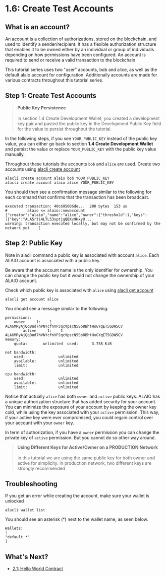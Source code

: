 # 1.6: Create Test Accounts

## What is an account?

An account is a collection of authorizations, stored on the blockchain, and used to identify a sender/recipient. It has a flexible authorization structure that enables it to be owned either by an individual or group of individuals depending on how permissions have been configured. An account is required to send or receive a valid transaction to the blockchain

This tutorial series uses two "user" accounts, bob and alice, as well as the default alaio account for configuration. Additionally accounts are made for various contracts throughout this tutorial series.

## Step 1: Create Test Accounts

> **Public Key Persistence** <br> <br> In section 1.4 Create Development Wallet, you created a development key pair and pasted the public key in the Development Public Key field for the value to persist throughout the tutorial.

In the following steps, if you see `YOUR_PUBLIC_KEY` instead of the public key value, you can either go back to section **1.4 Create Development Wallet** and persist the value or replace `YOUR_PUBLIC_KEY` with the public key value manually.

Throughout these tutorials the accounts `bob` and `alice` are used. Create two accounts using [alacli create account]()

    alacli create account alaio bob YOUR_PUBLIC_KEY
    alacli create account alaio alice YOUR_PUBLIC_KEY

You should then see a confirmation message similar to the following for each command that confirms that the transaction has been broadcast.

    executed transaction: 40c605006de...  200 bytes  153 us
    #         alaio <= alaio::newaccount            {"creator":"alaio","name":"alice","owner":{"threshold":1,"keys":[{"key":"ALA5rti4LTL53xptjgQBXv9HxyU...
    warning: transaction executed locally, but may not be confirmed by the network yet    ]

## Step 2: Public Key

Note in alacli command a public key is associated with account `alice`. Each ALAIO account is associated with a public key.

Be aware that the account name is the only identifier for ownership. You can change the public key but it would not change the ownership of your ALAIO account.

Check which public key is associated with `alice` using [alacli get account]()

    alacli get account alice

You should see a message similar to the following:

    permissions:
        owner     1:    1 ALA6MRyAjQq8ud7hVNYcfnVPJqcVpscN5So8BhtHuGYqET5GDW5CV
            active     1:    1 ALA6MRyAjQq8ud7hVNYcfnVPJqcVpscN5So8BhtHuGYqET5GDW5CV
    memory:
        quota:       unlimited  used:      3.758 KiB

    net bandwidth:
        used:               unlimited
        available:          unlimited
        limit:              unlimited

    cpu bandwidth:
        used:               unlimited
        available:          unlimited
        limit:              unlimited

Notice that actually `alice` has both `owner` and `active` public keys. ALAIO has a unique authorization structure that has added security for your account. You can minimize the exposure of your account by keeping the owner key cold, while using the key associated with your `active` permission. This way, if your active key were ever compromised, you could regain control over your account with your `owner` key.

In term of authorization, if you have a `owner` permission you can change the private key of `active` permission. But you cannot do so other way around.

> **Using Different Keys for Active/Owner on a PRODUCTION Network** <br> <br> In this tutorial we are using the same public key for both owner and active for simplicity. In production network, two different keys are strongly recommended

## Troubleshooting

If you get an error while creating the account, make sure your wallet is unlocked

    alacli wallet list

You should see an asterisk (*) next to the wallet name, as seen below.

    Wallets:
    [
    "default *"
    ]
    
## What's Next?

* [2.1: Hello World Contract](https://developer.alacritys.net/docs/how_alaio_works/getting_started_with_alaio/2._smart_contract_development/2.1_hello_world_contract.md)
